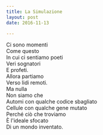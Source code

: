 ```yaml
---
title: La Simulazione
layout: post
date: 2016-11-13

---
```

Ci sono momenti   
Come questo   
In cui ci sentiamo poeti   
Veri sognatori   
E profeti.  
Allora partiamo   
Verso lidi remoti.  
Ma nulla   
Non siamo che   
Automi con qualche codice sbagliato   
Cellule con qualche gene mutato  
Perché ciò che troviamo   
È l'ideale sfocato   
Di un mondo inventato.   

